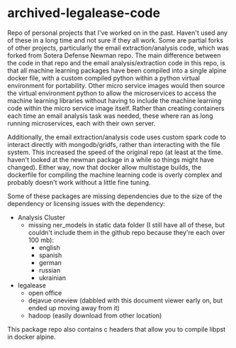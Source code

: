 # archived-legalease-code

Repo of personal projects that I've worked on in the past. Haven't used any of these in a long time and not sure if they all work. Some are partial forks of other projects, particularly the email extraction/analysis code, which was forked from Sotera Defense Newman repo. The main difference between the code in that repo and the email analysis/extraction code in this repo, is that all machine learning packages have been compiled into a single alpine docker file, with a custom compiled python within a python virtual environment for portability. Other micro service images would then source the virtual environment python to allow the microservices to access the machine learning libraries without having to include the machine learning code within the micro service image itself. Rather than creating containers each time an email analysis task was needed, these where ran as long running microservices, each with their own server.

Additionally, the email extraction/analysis code uses custom spark code to interact directly with mongodb/gridfs, rather than interacting with the file system. This increased the speed of the original repo (at least at the time. haven't looked at the newman package in a while so things might have changed). Either way, now that docker allow multistage builds, the dockerfile for compiling the machine learning code is overly complex and probably doesn't work without a little fine tuning.

Some of these packages are missing dependencies due to the size of the dependency or licensing issues with the dependency:
- Analysis Cluster
	- missing ner_models in static data folder (I still have all of these, but couldn't include them in the github repo because they're each over 100 mb):
		- english
		- spanish
		- german
		- russian
		- ukrainian
- legalease
	- open office
	- dejavue oneview (dabbled with this document viewer early on, but ended up moving away from it)
	- hadoop (easily download from other location)

This package repo also contains c headers that allow you to compile libpst in docker alpine.
